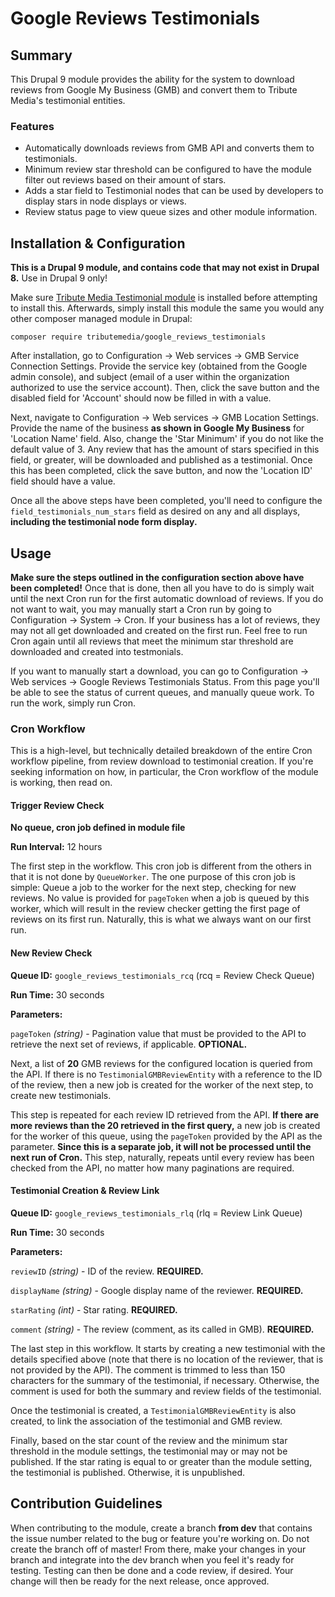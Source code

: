 # Google Reviews Testimonials

## Summary
This Drupal 9 module provides the ability for the system to download reviews from Google My Business (GMB) and convert them to Tribute Media's testimonial entities.

### Features
- Automatically downloads reviews from GMB API and converts them to testimonials.
- Minimum review star threshold can be configured to have the module filter out reviews based on their amount of stars.
- Adds a star field to Testimonial nodes that can be used by developers to display stars in node displays or views.
- Review status page to view queue sizes and other module information.

## Installation & Configuration

**This is a Drupal 9 module, and contains code that may not exist in Drupal 8.** Use in Drupal 9 only!

Make sure [Tribute Media Testimonial module](https://github.com/tributemedia/testimonials) is installed before attempting to install this. Afterwards, simply install this module the same you would any other composer managed module in Drupal:

`composer require tributemedia/google_reviews_testimonials`

After installation, go to Configuration -> Web services -> GMB Service Connection Settings. Provide the service key (obtained from the Google admin console), and subject (email of a user within the organization authorized to use the service account). Then, click the save button and the disabled field for 'Account' should now be filled in with a value.

Next, navigate to Configuration -> Web services -> GMB Location Settings. Provide the name of the business **as shown in Google My Business** for 'Location Name' field. Also, change the 'Star Minimum' if you do not like the default value of 3. Any review that has the amount of stars specified in this field, or greater, will be downloaded and published as a testimonial. Once this has been completed, click the save button, and now the 'Location ID' field should have a value.

Once all the above steps have been completed, you'll need to configure the `field_testimonials_num_stars` field as desired on any and all displays, **including the testimonial node form display.**

## Usage

**Make sure the steps outlined in the configuration section above have been completed!** Once that is done, then all you have to do is simply wait until the next Cron run for the first automatic download of reviews. If you do not want to wait, you may manually start a Cron run by going to Configuration -> System -> Cron. If your business has a lot of reviews, they may not all get downloaded and created on the first run. Feel free to run Cron again until all reviews that meet the minimum star threshold are downloaded and created into testmonials.

If you want to manually start a download, you can go to Configuration -> Web services -> Google Reviews Testimonials Status. From this page you'll be able to see the status of current queues, and manually queue work. To run the work, simply run Cron.

### Cron Workflow

This is a high-level, but technically detailed breakdown of the entire Cron workflow pipeline, from review download to testimonial creation. If you're seeking information on how, in particular, the Cron workflow of the module is working, then read on.

#### Trigger Review Check

**No queue, cron job defined in module file**

**Run Interval:** 12 hours

The first step in the workflow. This cron job is different from the others in that it is not done by `QueueWorker`. The one purpose of this cron job is simple: Queue a job to the worker for the next step, checking for new reviews. No value is provided for `pageToken` when a job is queued by this worker, which will result in the review checker getting the first page of reviews on its first run. Naturally, this is what we always want on our first run.

#### New Review Check

**Queue ID:**  `google_reviews_testimonials_rcq` (rcq = Review Check Queue)

**Run Time:** 30 seconds

**Parameters:**

`pageToken`  *(string)* - Pagination value that must be provided to the API to retrieve the next set of reviews, if applicable. **OPTIONAL.**

Next, a list of **20** GMB reviews for the configured location is queried from the API. If there is no `TestimonialGMBReviewEntity` with a reference to the ID of the review, then a new job is created for the worker of the next step, to create new testimonials.

This step is repeated for each review ID retrieved from the API. **If there are more reviews than the 20 retrieved in the first query,** a new job is created for the worker of this queue, using the `pageToken` provided by the API as the parameter. **Since this is a separate job, it will not be processed until the next run of Cron.** This step, naturally, repeats until every review has been checked from the API, no matter how many paginations are required.

#### Testimonial Creation & Review Link

**Queue ID:**  `google_reviews_testimonials_rlq` (rlq = Review Link Queue)

**Run Time:** 30 seconds

**Parameters:**

`reviewID`  *(string)* - ID of the review. **REQUIRED.**

`displayName`  *(string)* - Google display name of the reviewer. **REQUIRED.**

`starRating`  *(int)* - Star rating. **REQUIRED.**

`comment`  *(string)* - The review (comment, as its called in GMB). **REQUIRED.**

The last step in this workflow. It starts by creating a new testimonial with the details specified above (note that there is no location of the reviewer, that is not provided by the API). The comment is trimmed to less than 150 characters for the summary of the testimonial, if necessary. Otherwise, the comment is used for both the summary and review fields of the testimonial.

Once the testimonial is created, a `TestimonialGMBReviewEntity` is also created, to link the association of the testimonial and GMB review.

Finally, based on the star count of the review and the minimum star threshold in the module settings, the testimonial may or may not be published. If the star rating is equal to or greater than the module setting, the testimonial is published. Otherwise, it is unpublished. 

## Contribution Guidelines

When contributing to the module, create a branch **from dev** that contains the issue number related to the bug or feature you're working on. Do not create the branch off of master! From there, make your changes in your branch and integrate into the dev branch when you feel it's ready for testing. Testing can then be done and a code review, if desired. Your change will then be ready for the next release, once approved.
